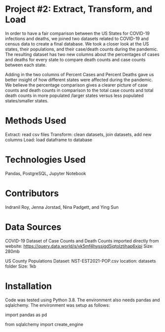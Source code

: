 # Project #2: Extract, Transform, and Load 
In order to have a fair comparison between the US States for COVID-19 infections and deaths, we joined two datasets related to COVID-19 and census data to create a final database. We took a closer look at the US states, their populations, and their case/death counts during the pandemic. The resulting dataset has two new columns about the percentages of cases and deaths for every state to compare death counts and case counts between each state.

Adding in the two columns of Percent Cases and Percent Deaths gave us better insight of how different states were affected during the pandemic. We believe the percentage comparison gives a clearer picture of case counts and death counts in comparison to the total case counts and total death counts in more populated /larger states versus less populated states/smaller states.

# Methods Used
Extract: read csv files
Transform: clean datasets, join datasets, add new columns
Load: load dataframe to database

# Technologies Used
Pandas, PostgreSQL, Jupyter Notebook

# Contributors
Indranil Roy, Jenna Jorstad, Nina Padgett, and Ying Sun

# Data Sources
COVID-19 Dataset of Case Counts and Death Counts imported directly from website: https://query.data.world/s/vk5mf4hyssjgd5iqtolztihap6xjpi
Size: 280mb

US County Populations Dataset: NST-EST2021-POP.csv
location: datasets folder
Size: 1kb

# Installation
Code was tested using Python 3.8. The environment also needs pandas and sqlalchemy. The environment was setup as follows:

import pandas as pd

from sqlalchemy import create_engine

